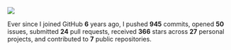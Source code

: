 ![](https://github.com/beucismis/beucismis/assets/40023234/e092789a-a89c-4c8c-baa8-2ddbe8ce9548)

Ever since I joined GitHub **6** years ago, I pushed **945** commits, opened **50** issues, submitted **24** pull requests, received **366** stars across **27** personal projects, and contributed to **7** public repositories.
